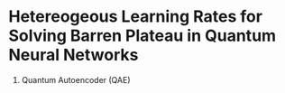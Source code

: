 # Hetereogeous Learning Rates for Solving Barren Plateau in Quantum Neural Networks

1. Quantum Autoencoder (QAE)

